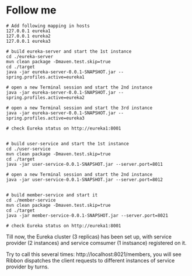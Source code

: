 # Follow me


```
# Add following mapping in hosts
127.0.0.1 eureka1
127.0.0.1 eureka2
127.0.0.1 eureka3

# build eureka-server and start the 1st instance
cd ./eureka-server
mvn clean package -Dmaven.test.skip=true
cd ./target
java -jar eureka-server-0.0.1-SNAPSHOT.jar --spring.profiles.active=eureka1

# open a new Terminal session and start the 2nd instance
java -jar eureka-server-0.0.1-SNAPSHOT.jar --spring.profiles.active=eureka2

# open a new Terminal session and start the 3rd instance
java -jar eureka-server-0.0.1-SNAPSHOT.jar --spring.profiles.active=eureka3

# check Eureka status on http://eureka1:8001


# build user-service and start the 1st instance
cd ./user-service
mvn clean package -Dmaven.test.skip=true
cd ./target
java -jar user-service-0.0.1-SNAPSHOT.jar --server.port=8011

# open a new Terminal session and start the 2nd instance
java -jar user-service-0.0.1-SNAPSHOT.jar --server.port=8012


# build member-service and start it
cd ./member-service
mvn clean package -Dmaven.test.skip=true
cd ./target
java -jar member-service-0.0.1-SNAPSHOT.jar --server.port=8021

# check Eureka status on http://eureka1:8001

```

Till now, the Eureka cluster (3 replicas) has been set up, with service provider (2 instances) and service comsumer (1 instsance) registered on it.

Try to call this several times: http://localhost:8021/members, you will see Ribbon dispatches the client requests to different instances of service provider by turns.

